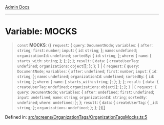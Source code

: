 [Admin Docs](/)

***

# Variable: MOCKS

> `const` **MOCKS**: (\{ `request`: \{ `query`: `DocumentNode`; `variables`: \{ `after`: `string`; `first`: `number`; `input`: \{ `id`: `string`; \}; `name`: `undefined`; `organizationId`: `undefined`; `sortedBy`: \{ `id`: `string`; \}; `where`: \{ `name`: \{ `starts_with`: `string`; \}; \}; \}; \}; `result`: \{ `data`: \{ `createUserTag`: `undefined`; `organizations`: `object`[]; \}; \}; \} \| \{ `request`: \{ `query`: `DocumentNode`; `variables`: \{ `after`: `undefined`; `first`: `number`; `input`: \{ `id`: `string`; \}; `name`: `undefined`; `organizationId`: `undefined`; `sortedBy`: \{ `id`: `string`; \}; `where`: \{ `name`: \{ `starts_with`: `string`; \}; \}; \}; \}; `result`: \{ `data`: \{ `createUserTag`: `undefined`; `organizations`: `object`[]; \}; \}; \} \| \{ `request`: \{ `query`: `DocumentNode`; `variables`: \{ `after`: `undefined`; `first`: `undefined`; `input`: `undefined`; `name`: `string`; `organizationId`: `string`; `sortedBy`: `undefined`; `where`: `undefined`; \}; \}; `result`: \{ `data`: \{ `createUserTag`: \{ `_id`: `string`; \}; `organizations`: `undefined`; \}; \}; \})[]

Defined in: [src/screens/OrganizationTags/OrganizationTagsMocks.ts:5](https://github.com/PalisadoesFoundation/talawa-admin/blob/main/src/screens/OrganizationTags/OrganizationTagsMocks.ts#L5)
